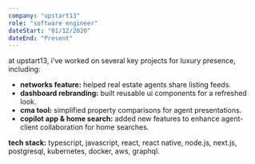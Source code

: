 ```yaml
---
company: "upstart13"
role: "software engineer"
dateStart: "01/12/2020"
dateEnd: "Present"
---
```


at upstart13, i’ve worked on several key projects for luxury presence, including:

- **networks feature:** helped real estate agents share listing feeds.
- **dashboard rebranding:** built reusable ui components for a refreshed look.
- **cma tool:** simplified property comparisons for agent presentations.
- **copilot app & home search:** added new features to enhance agent-client collaboration for home searches.

**tech stack:** typescript, javascript, react, react native, node.js, next.js, postgresql, kubernetes, docker, aws, graphql.